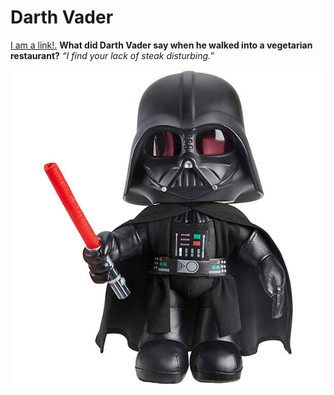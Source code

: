 # Darth Vader
[I am a link!.](https://www.google.com/search?q=darth+vader+pic&client=ubuntu&hs=J67&channel=fs&source=lnms&tbm=isch&sa=X&ved=2ahUKEwiPgImQha78AhW_hf0HHYQ0DX8Q_AUoAXoECAIQAw&biw=923&bih=968&dpr=1#imgrc=6uwiCPY_LJ4TRM)
**What did Darth Vader say when he walked into a vegetarian restaurant?** *“I find your lack of steak disturbing.”*

![Different Pic](Darth.jpg)